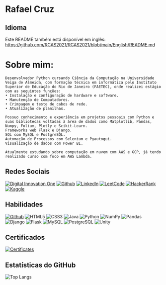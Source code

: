 # Rafael Cruz

## Idioma

Este README também está disponível em inglês:
https://github.com/RCAS2021/RCAS2021/blob/main/English/README.md

# Sobre mim:
    Desenvolvedor Python cursando Ciência da Computação na Universidade Veiga de Almeida, com formação técnica em informática pelo Instituto Superior de Educação do Rio de Janeiro (FAETEC), onde realizei estágio com as seguintes funções:
    • Instalação e configuração de hardware e software.
    • Manutenção de Computadores.
    • Crimpagem e teste de cabos de rede.
    • Atualização de planilhas.
    
    Possuo conhecimento e experiência em projetos pessoais com Python e suas bibliotecas voltadas à área de dados como Matplotlib, Pandas, Numpy, Folium, Plotly e Scikit-Learn.
    Frameworks web Flask e Django.
    SQL com MySQL e PostgreSQL.
    Automação de Processos com Selenium e Pyautogui.
    Visualização de dados com Power BI.
    
    Atualmente estudando sobre computação em nuvem com AWS e GCP, já tendo realizado curso com foco em AWS Lambda.

## Redes Sociais

[![Digital Innovation One](https://img.shields.io/badge/Digital%20Innovation%20One-blue)](https://web.dio.me/users/rcas2009?tab=skills)
[![Github](https://img.shields.io/badge/Github-000?style=for-the-badge&logo=github&logoColor=0E76A8)](https://github.com/RCAS2021)
[![LinkedIn](https://img.shields.io/badge/LinkedIn-%230077B5.svg?logo=linkedin&logoColor=white)](https://www.linkedin.com/in/rafael-cruz-arantes-da-silva-244a73199/)
[![LeetCode](https://img.shields.io/badge/LeetCode-yellow)](https://leetcode.com/RCAS2009/)
[![HackerRank](https://img.shields.io/badge/HackerRank-darklime)](https://www.hackerrank.com/profile/rafaelcr2020)
[![Kaggle](https://img.shields.io/badge/Kaggle-blue)](https://www.kaggle.com/rafaelcruza)

## Habilidades

[![Github](https://img.shields.io/badge/Github-000?style=for-the-badge&logo=github&logoColor=0E76A8)](https://github.com/RCAS2021)
![HTML5](https://img.shields.io/badge/HTML-000?style=for-the-badge&logo=html5&logoColor=30A3DC)
![CSS3](https://img.shields.io/badge/CSS3-000?style=for-the-badge&logo=css3&logoColor=E94D5F)
![Java](https://img.shields.io/badge/Java-000?style=for-the-badge&logo=openjdk)
![Python](https://img.shields.io/badge/Python-000?style=for-the-badge&logo=python)
![NumPy](https://img.shields.io/badge/numpy-%23013243.svg?style=for-the-badge&logo=numpy&logoColor=white) 
![Pandas](https://img.shields.io/badge/pandas-%23150458.svg?style=for-the-badge&logo=pandas&logoColor=white)
![Django](https://img.shields.io/badge/Django-092E20?style=for-the-badge&logo=django&logoColor=white)
![Flask](https://img.shields.io/badge/Flask-000000?style=for-the-badge&logo=flask&logoColor=white)
![MySQL](https://img.shields.io/badge/MySQL-00000F?style=for-the-badge&logo=mysql&logoColor=white)
![PostgreSQL](https://img.shields.io/badge/PostgreSQL-316192?style=for-the-badge&logo=postgresql&logoColor=white)
![Unity](https://img.shields.io/badge/Unity-100000?style=for-the-badge&logo=unity&logoColor=white)

## Certificados
[![Certificates](https://img.shields.io/badge/Github-000?style=for-the-badge&logo=github&logoColor=0E76A8)](https://github.com/RCAS2021/Certificados)

## Estatísticas do GitHub
![Top Langs](https://github-readme-stats-git-masterrstaa-rickstaa.vercel.app/api/top-langs/?username=RCAS2021&layout=compact&bg_color=000&border_color=30A3DC&title_color=E94D5F&text_color=FFF)
